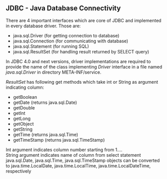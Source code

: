JDBC - Java Database Connectivity
---

There are 4 important interfaces which are core of JDBC and implemented in every database driver. Those are:
- java.sql.Driver (for getting connection to database)
- java.sql.Connection (for communicating with database)
- java.sql.Statement (for running SQL)
- java.sql.ResultSet (for handling result returned by SELECT query)


In JDBC 4.0 and next versions, driver implementations are required to provide the name of the class implementing 
<i>Driver</i> interface in a file named <i>java.sql.Driver</i> in directory META-INF/service. 


<i>ResultSet</i> has following get methods which take int or String as argument indicating column:
<ul>
<li>getBoolean</li>
<li>getDate (returns java.sql.Date)</li>
<li>getDouble</li>
<li>getInt</li>
<li>getLong</li>
<li>getObject</li>
<li>getString</li>
<li>getTime (returns java.sql.Time)</li>
<li>getTimeStamp (returns java.sql.TimeStamp)</li>
</ul>

Int argument indicates column number starting from 1....<br>
String argument indicates name of column from select statement<br>
java.sql.Date, java.sql.Time, java.sql.TimeStamp objects can be converted to java.time.LocalDate, java.time.LocalTime, java.time.LocalDateTime, respectively
